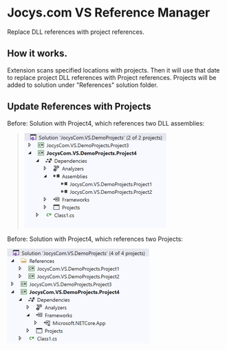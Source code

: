 # Jocys.com VS Reference Manager

Replace DLL references with project references.

## How it works.

Extension scans specified locations with projects. Then it will use that date to replace project DLL references with Project references. Projects will be added to solution under "References" solution folder.

## Update References with Projects

Before: Solution with Project4, which references two DLL assemblies:
<blockquote>
<img alt="Solution From" src="ReferenceManager/Documents/Images/Solution_From.png" width="330" height="220">
</blockquote>

Before: Solution with Project4, which references two Projects:

<img alt="Solution To" src="ReferenceManager/Documents/Images/Solution_To.png" width="330" height="220">
